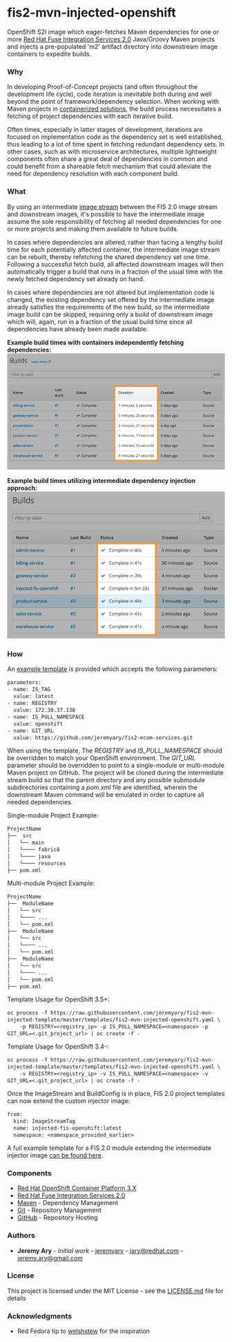 # fis2-mvn-injected-openshift

OpenShift S2I image which eager-fetches Maven dependencies for one or more [Red Hat Fuse Integration Services 2.0](https://access.redhat.com/documentation/en-us/red_hat_jboss_middleware_for_openshift/3/html/red_hat_jboss_fuse_integration_services_2.0_for_openshift/) Java/Groovy Maven projects and injects a pre-populated 'm2' artifact directory into downstream image containers to expedite builds.

### Why

In developing Proof-of-Concept projects (and often throughout the development life cycle), code iteration is inevitable both during and well beyond the point of framework/dependency selection. When working with Maven projects in [containerized solutions](https://docs.openshift.com/container-platform/3.5/architecture/core_concepts/containers_and_images.html), the build process necessitates a fetching of project dependencies with each iterative build.

Often times, especially in latter stages of development, iterations are focused on implementation code as the dependency set is well established, thus leading to a lot of time spent in fetching redundant dependency sets. In other cases, such as with microservice architectures, multiple lightweight components often share a great deal of dependencies in common and could benefit from a shareable fetch mechanism that could alleviate the need for dependency resolution with each component build.

### What

By using an intermediate [image stream](https://docs.openshift.com/container-platform/3.5/architecture/core_concepts/builds_and_image_streams.html) between the FIS 2.0 image stream and downstream images, it's possible to have the intermediate image assume the sole responsibility of fetching all needed dependencies for one or more projects and making them available to future builds.

In cases where dependencies are altered, rather than facing a lengthy build time for each potentially affected container, the intermediate image stream can be rebuilt, thereby refetching the shared dependency set one time. Following a successful fetch build, all affected downstream images will then automatically trigger a build that runs in a fraction of the usual time with the newly fetched dependency set already on hand.

In cases where dependencies are not altered but implementation code is changed, the existing dependency set offered by the intermediate image already satisfies the requirements of the new build, so the intermediate image build can be skipped, requiring only a build of downstream image which will, again, run in a fraction of the usual build time since all dependencies have already been made available.

**Example build times with containers independently fetching dependencies:**
![Independent Build Times](images/independent_build_times.png)

**Example build times utilizing intermediate dependency injection approach:**
![Injected Build Times](images/inject_build_times.png)

### How

An [example template](templates/fis2-mvn-injected-openshift.yaml) is provided which accepts the following parameters:

```
parameters:
- name: IS_TAG
  value: latest
- name: REGISTRY
  value: 172.30.37.138
- name: IS_PULL_NAMESPACE
  value: openshift
- name: GIT_URL
  value: https://github.com/jeremyary/fis2-ecom-services.git
```

When using the template, The *REGISTRY* and *IS_PULL_NAMESPACE* should be overridden to match your OpenShift environment. The *GIT_URL* parameter should be overridden to point to a single-module or multi-module Maven project on GitHub. The project will be cloned during the intermediate stream build so that the parent directory and any possible submodule subdirectories containing a *pom.xml* file are identified, wherein the downstream Maven command will be emulated in order to capture all needed dependencies.

Single-module Project Example:
```
ProjectName
├──  src
│   └── main
│   └──── fabric8
│   └──── java
│   └──── resources
├── pom.xml
```

Multi-module Project Example:
```
ProjectName
├──  ModuleName
│   └── src
│   └──── ...
│   └── pom.xml
├──  ModuleName
│   └── src
│   └──── ...
│   └── pom.xml
├──  ModuleName
│   └── src
│   └──── ...
│   └── pom.xml
├── pom.xml
```

Template Usage for OpenShift 3.5+:
```
oc process -f https://raw.githubusercontent.com/jeremyary/fis2-mvn-injected-template/master/templates/fis2-mvn-injected-openshift.yaml \
    -p REGISTRY=<registry_ip> -p IS_PULL_NAMESPACE=<namespace> -p GIT_URL=<.git_project_url> | oc create -f -
```

Template Usage for OpenShift 3.4-:
```
oc process -f https://raw.githubusercontent.com/jeremyary/fis2-mvn-injected-template/master/templates/fis2-mvn-injected-openshift.yaml \
    -v REGISTRY=<registry_ip> -v IS_PULL_NAMESPACE=<namespace> -v GIT_URL=<.git_project_url> | oc create -f -
```

Once the ImageStream and BuildConfig is in place, FIS 2.0 project templates can now extend the custom injector image:
```
from:
  kind: ImageStreamTag
  name: injected-fis-openshift:latest
  namespace: <namespace_provided_earlier>
```

A full example template for a FIS 2.0 module extending the intermediate injector image [can be found here](templates/example_extending_project_template.yaml).

### Components

* [Red Hat OpenShift Container Platform 3.X](https://docs.openshift.com/container-platform/3.5/welcome/index.html)
* [Red Hat Fuse Integration Services 2.0](https://access.redhat.com/documentation/en-us/red_hat_jboss_middleware_for_openshift/3/html/red_hat_jboss_fuse_integration_services_2.0_for_openshift/)
* [Maven](https://maven.apache.org/) - Dependency Management
* [Git](https://git-scm.com/) - Repository Management
* [GitHub](https://github.com/) - Repository Hosting

### Authors

* **Jeremy Ary** - *Initial work* - [jeremyary](https://github.com/jeremyary) - jary@redhat.com - jeremy.ary@gmail.com

### License

This project is licensed under the MIT License - see the [LICENSE.md](LICENSE.md) file for details

### Acknowledgments

* Red Fedora tip to [welshstew](https://github.com/welshstew/fis-groovy-openshift) for the inspiration
